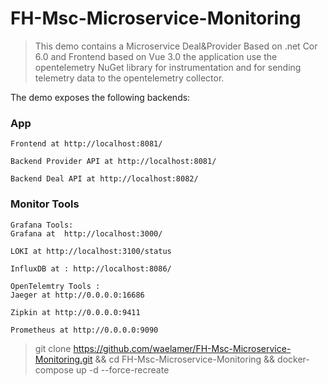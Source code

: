 # FH-Msc-Microservice-Monitoring

> This demo contains a Microservice Deal&Provider Based on .net Cor 6.0 and Frontend based on Vue 3.0 the application  use the opentelemetry NuGet library for  instrumentation and for sending telemetry data to the opentelemetry collector.

The demo exposes the following backends:

### App   


    Frontend at http://localhost:8081/

    Backend Provider API at http://localhost:8081/

    Backend Deal API at http://localhost:8082/


  

### Monitor Tools
    Grafana Tools:
    Grafana at  http://localhost:3000/

    LOKI at http://localhost:3100/status

    InfluxDB at : http://localhost:8086/

    OpenTelemtry Tools :
    Jaeger at http://0.0.0.0:16686

    Zipkin at http://0.0.0.0:9411

    Prometheus at http://0.0.0.0:9090


> git clone https://github.com/waelamer/FH-Msc-Microservice-Monitoring.git && cd FH-Msc-Microservice-Monitoring && docker-compose up -d --force-recreate 

